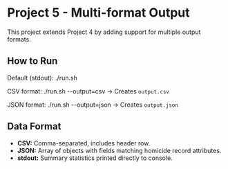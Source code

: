 # Project 5 - Multi-format Output

This project extends Project 4 by adding support for multiple output formats.

## How to Run

Default (stdout):
./run.sh

CSV format:
./run.sh --output=csv
→ Creates `output.csv`

JSON format:
./run.sh --output=json
→ Creates `output.json`

## Data Format
- **CSV:** Comma-separated, includes header row.
- **JSON:** Array of objects with fields matching homicide record attributes.
- **stdout:** Summary statistics printed directly to console.
